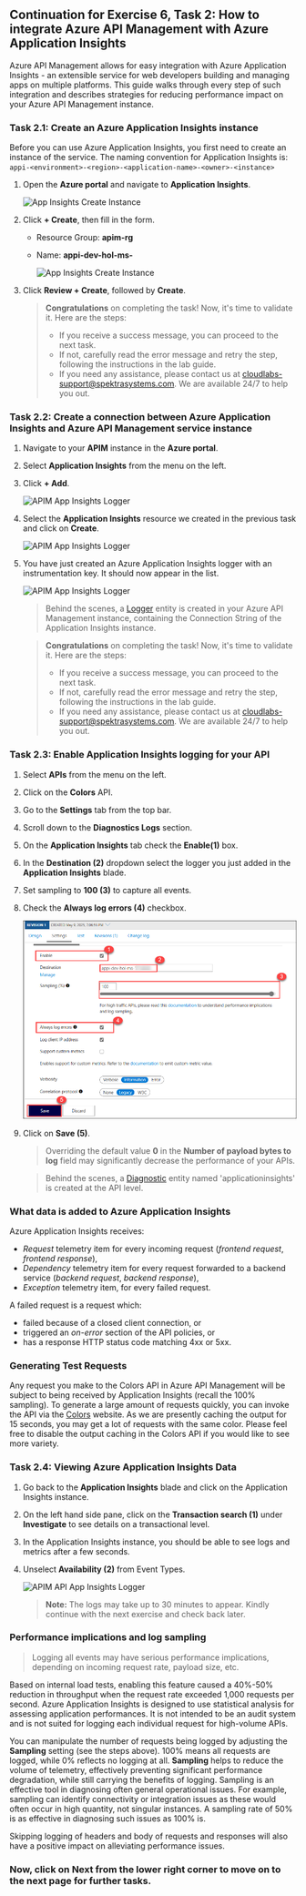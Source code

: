 ## Continuation for Exercise 6, Task 2: How to integrate Azure API Management with Azure Application Insights

Azure API Management allows for easy integration with Azure Application Insights - an extensible service for web developers building and managing apps on multiple platforms. This guide walks through every step of such integration and describes strategies for reducing performance impact on your Azure API Management instance.

### Task 2.1: Create an Azure Application Insights instance

Before you can use Azure Application Insights, you first need to create an instance of the service. The naming convention for Application Insights is: `appi-<environment>-<region>-<application-name>-<owner>-<instance>`

1. Open the **Azure portal** and navigate to **Application Insights**.

    ![App Insights Create Instance](media/04.png)

2. Click **+ Create**, then fill in the form.

    - Resource Group: **apim-rg**
     
   - Name: **appi-dev-hol-ms-<inject key="Deployment ID" enableCopy="false" />**

        ![App Insights Create Instance](media/appl_insight.png)

3. Click **Review + Create**, followed by **Create**.

   > **Congratulations** on completing the task! Now, it's time to validate it. Here are the steps:
   > - If you receive a success message, you can proceed to the next task.
   > - If not, carefully read the error message and retry the step, following the instructions in the lab guide. 
   > - If you need any assistance, please contact us at cloudlabs-support@spektrasystems.com. We are available 24/7 to help you out.

    <validation step="c50fd98d-9969-4471-95d7-ae0959ed081f" />

### Task 2.2: Create a connection between Azure Application Insights and Azure API Management service instance

1. Navigate to your **APIM** instance in the **Azure portal**.
2. Select **Application Insights** from the menu on the left.
3. Click **+ Add**.

      ![APIM App Insights Logger](media/06.png)

4. Select the **Application Insights** resource we created in the previous task and click on **Create**.

     ![APIM App Insights Logger](media/07.png)
   
5. You have just created an Azure Application Insights logger with an instrumentation key. It should now appear in the list.

    ![APIM App Insights Logger](media/08.png)

    > Behind the scenes, a [Logger](https://docs.microsoft.com/rest/api/apimanagement/2019-12-01/logger/createorupdate) entity is created in your Azure API Management instance, containing the Connection String of the Application Insights instance.

   > **Congratulations** on completing the task! Now, it's time to validate it. Here are the steps:
   > - If you receive a success message, you can proceed to the next task.
   > - If not, carefully read the error message and retry the step, following the instructions in the lab guide. 
   > - If you need any assistance, please contact us at cloudlabs-support@spektrasystems.com. We are available 24/7 to help you out.

    <validation step="65dfec7c-e946-478a-8012-7430913523bd" />

### Task 2.3: Enable Application Insights logging for your API

1. Select **APIs** from the menu on the left.
2. Click on the **Colors** API.
3. Go to the **Settings** tab from the top bar.
4. Scroll down to the **Diagnostics Logs** section.
5. On the **Application Insights** tab check the **Enable(1)** box.
6. In the **Destination (2)** dropdown select the logger you just added in the **Application Insights** blade.
7. Set sampling to **100 (3)** to capture all events.
8. Check the **Always log errors (4)** checkbox.

    ![APIM API App Insights Logger](media/pg21T2.3S8-1005.png)

9. Click on **Save (5)**.

    > Overriding the default value **0** in the **Number of payload bytes to log** field may significantly decrease the performance of your APIs.

    > Behind the scenes, a [Diagnostic](https://docs.microsoft.com/rest/api/apimanagement/2019-12-01/diagnostic/createorupdate) entity named 'applicationinsights' is created at the API level.

### What data is added to Azure Application Insights

Azure Application Insights receives:

- *Request* telemetry item for every incoming request (*frontend request*, *frontend response*),
- *Dependency* telemetry item for every request forwarded to a backend service (*backend request*, *backend response*),
- *Exception* telemetry item, for every failed request.

A failed request is a request which:

- failed because of a closed client connection, or
- triggered an *on-error* section of the API policies, or
- has a response HTTP status code matching 4xx or 5xx.

### Generating Test Requests

Any request you make to the Colors API in Azure API Management will be subject to being received by Application Insights (recall the 100% sampling). To generate a large amount of requests quickly, you can invoke the API via the [Colors](https://colors-web.azurewebsites.net) website. As we are presently caching the output for 15 seconds, you may get a lot of requests with the same color. Please feel free to disable the output caching in the Colors API if you would like to see more variety.

### Task 2.4: Viewing Azure Application Insights Data

1. Go back to the **Application Insights** blade and click on the Application Insights instance.
1. On the left hand side pane, click on the **Transaction search (1)** under **Investigate** to see details on a transactional level.
1. In the Application Insights instance, you should be able to see logs and metrics after a few seconds.
1. Unselect **Availability (2)** from Event Types.

    ![APIM API App Insights Logger](media/mapi61.png)

    > **Note:** The logs may take up to 30 minutes to appear. Kindly continue with the next exercise and check back later.

### Performance implications and log sampling

> Logging all events may have serious performance implications, depending on incoming request rate, payload size, etc.

Based on internal load tests, enabling this feature caused a 40%-50% reduction in throughput when the request rate exceeded 1,000 requests per second. Azure Application Insights is designed to use statistical analysis for assessing application performances. It is not intended to be an audit system and is not suited for logging each individual request for high-volume APIs.

You can manipulate the number of requests being logged by adjusting the **Sampling** setting (see the steps above). 100% means all requests are logged, while 0% reflects no logging at all. **Sampling** helps to reduce the volume of telemetry, effectively preventing significant performance degradation, while still carrying the benefits of logging.
Sampling is an effective tool in diagnosing often general operational issues. For example, sampling can identify connectivity or integration issues as these would often occur in high quantity, not singular instances. A sampling rate of 50% is as effective in diagnosing such issues as 100% is.

Skipping logging of headers and body of requests and responses will also have a positive impact on alleviating performance issues.

### Now, click on Next from the lower right corner to move on to the next page for further tasks.
